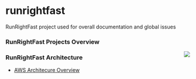 runrightfast
============

RunRightFast project used for overall documentation and global issues

### RunRightFast Projects Overview
<img align="right" src="https://raw.github.com/runrightfast/runrightfast/master/docs/images/runrightfast-projects.png" />

### RunRightFast Architecture
- [AWS Architecure Overview](https://raw.github.com/runrightfast/runrightfast/master/docs/images/runrightfast-aws-architecture-overview.png)
